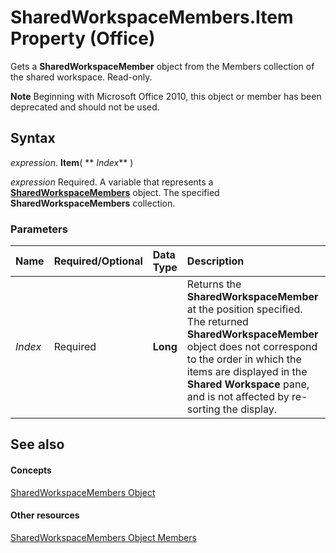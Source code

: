 
# SharedWorkspaceMembers.Item Property (Office)

Gets a  **SharedWorkspaceMember** object from the Members collection of the shared workspace. Read-only.


 **Note**  Beginning with Microsoft Office 2010, this object or member has been deprecated and should not be used.


## Syntax

 _expression_. **Item**( ** _Index_** )

 _expression_ Required. A variable that represents a **[SharedWorkspaceMembers](2d0e6ce0-79ef-3030-b1af-465428314b15.md)** object. The specified **SharedWorkspaceMembers** collection.


### Parameters



|**Name**|**Required/Optional**|**Data Type**|**Description**|
|:-----|:-----|:-----|:-----|
| _Index_|Required|**Long**|Returns the  **SharedWorkspaceMember** at the position specified. The returned **SharedWorkspaceMember** object does not correspond to the order in which the items are displayed in the **Shared Workspace** pane, and is not affected by re-sorting the display.|

## See also


#### Concepts


[SharedWorkspaceMembers Object](2d0e6ce0-79ef-3030-b1af-465428314b15.md)
#### Other resources


[SharedWorkspaceMembers Object Members](296d0a8c-f0e6-769b-d5a4-8d38ad4403e2.md)